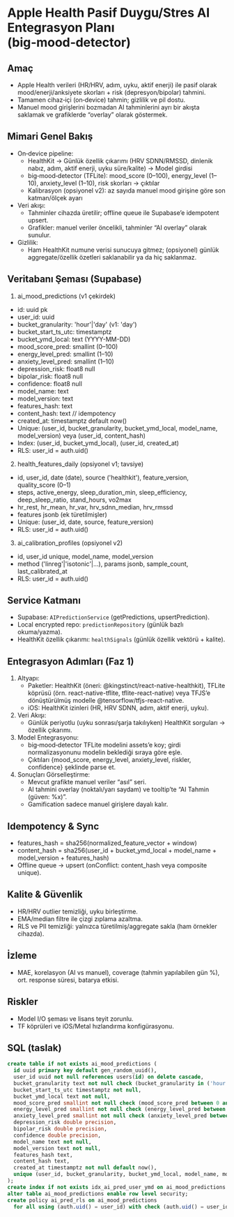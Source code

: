 # Apple Health Pasif Duygu/Stres AI Entegrasyon Planı (big‑mood‑detector)

## Amaç
- Apple Health verileri (HR/HRV, adım, uyku, aktif enerji) ile pasif olarak mood/enerji/anksiyete skorları + risk (depresyon/bipolar) tahmini.
- Tamamen cihaz‑içi (on‑device) tahmin; gizlilik ve pil dostu.
- Manuel mood girişlerini bozmadan AI tahminlerini ayrı bir akışta saklamak ve grafiklerde “overlay” olarak göstermek.

## Mimari Genel Bakış
- On‑device pipeline:
  - HealthKit → Günlük özellik çıkarımı (HRV SDNN/RMSSD, dinlenik nabız, adım, aktif enerji, uyku süre/kalite) → Model girdisi
  - big‑mood‑detector (TFLite): mood_score (0–100), energy_level (1–10), anxiety_level (1–10), risk skorları → çıktılar
  - Kalibrasyon (opsiyonel v2): az sayıda manuel mood girişine göre son katman/ölçek ayarı
- Veri akışı:
  - Tahminler cihazda üretilir; offline queue ile Supabase’e idempotent upsert.
  - Grafikler: manuel veriler öncelikli, tahminler “AI overlay” olarak sunulur.
- Gizlilik:
  - Ham HealthKit numune verisi sunucuya gitmez; (opsiyonel) günlük aggregate/özellik özetleri saklanabilir ya da hiç saklanmaz.

## Veritabanı Şeması (Supabase)
1) ai_mood_predictions (v1 çekirdek)
- id: uuid pk
- user_id: uuid
- bucket_granularity: 'hour'|'day' (v1: 'day')
- bucket_start_ts_utc: timestamptz
- bucket_ymd_local: text (YYYY-MM-DD)
- mood_score_pred: smallint (0–100)
- energy_level_pred: smallint (1–10)
- anxiety_level_pred: smallint (1–10)
- depression_risk: float8 null
- bipolar_risk: float8 null
- confidence: float8 null
- model_name: text
- model_version: text
- features_hash: text
- content_hash: text  // idempotency
- created_at: timestamptz default now()
- Unique: (user_id, bucket_granularity, bucket_ymd_local, model_name, model_version) veya (user_id, content_hash)
- Index: (user_id, bucket_ymd_local), (user_id, created_at)
- RLS: user_id = auth.uid()

2) health_features_daily (opsiyonel v1; tavsiye)
- id, user_id, date (date), source ('healthkit'), feature_version, quality_score (0–1)
- steps, active_energy, sleep_duration_min, sleep_efficiency, deep_sleep_ratio, stand_hours, vo2max
- hr_rest, hr_mean, hr_var, hrv_sdnn_median, hrv_rmssd
- features jsonb (ek türetilmişler)
- Unique: (user_id, date, source, feature_version)
- RLS: user_id = auth.uid()

3) ai_calibration_profiles (opsiyonel v2)
- id, user_id unique, model_name, model_version
- method ('linreg'|'isotonic'|...), params jsonb, sample_count, last_calibrated_at
- RLS: user_id = auth.uid()

## Service Katmanı
- Supabase: `AIPredictionService` (getPredictions, upsertPrediction).
- Local encrypted repo: `predictionRepository` (günlük bazlı okuma/yazma).
- HealthKit özellik çıkarımı: `healthSignals` (günlük özellik vektörü + kalite).

## Entegrasyon Adımları (Faz 1)
1) Altyapı:
   - Paketler: HealthKit (öneri: @kingstinct/react-native-healthkit), TFLite köprüsü (örn. react-native-tflite, tflite-react-native) veya TFJS’e dönüştürülmüş modelle @tensorflow/tfjs-react-native.
   - iOS: HealthKit izinleri (HR, HRV SDNN, adım, aktif enerji, uyku).
2) Veri Akışı:
   - Günlük periyotlu (uyku sonrası/şarja takılıyken) HealthKit sorguları → özellik çıkarımı.
3) Model Entegrasyonu:
   - big‑mood‑detector TFLite modelini assets’e koy; girdi normalizasyonunu modelin beklediği sıraya göre eşle.
   - Çıktıları {mood_score, energy_level, anxiety_level, riskler, confidence} şeklinde parse et.
4) Sonuçları Görselleştirme:
   - Mevcut grafikte manuel veriler “asıl” seri.
   - AI tahmini overlay (noktalı/yarı saydam) ve tooltip’te “AI Tahmin (güven: %x)”.
   - Gamification sadece manuel girişlere dayalı kalır.

## Idempotency & Sync
- features_hash = sha256(normalized_feature_vector + window)
- content_hash = sha256(user_id + bucket_ymd_local + model_name + model_version + features_hash)
- Offline queue → upsert (onConflict: content_hash veya composite unique).

## Kalite & Güvenlik
- HR/HRV outlier temizliği, uyku birleştirme.
- EMA/median filtre ile çizgi zıplama azaltma.
- RLS ve PII temizliği: yalnızca türetilmiş/aggregate sakla (ham örnekler cihazda).

## İzleme
- MAE, korelasyon (AI vs manuel), coverage (tahmin yapılabilen gün %), ort. response süresi, batarya etkisi.

## Riskler
- Model I/O şeması ve lisans teyit zorunlu.
- TF köprüleri ve iOS/Metal hızlandırma konfigürasyonu.

## SQL (taslak)
```sql
create table if not exists ai_mood_predictions (
  id uuid primary key default gen_random_uuid(),
  user_id uuid not null references users(id) on delete cascade,
  bucket_granularity text not null check (bucket_granularity in ('hour','day')) default 'day',
  bucket_start_ts_utc timestamptz not null,
  bucket_ymd_local text not null,
  mood_score_pred smallint not null check (mood_score_pred between 0 and 100),
  energy_level_pred smallint not null check (energy_level_pred between 1 and 10),
  anxiety_level_pred smallint not null check (anxiety_level_pred between 1 and 10),
  depression_risk double precision,
  bipolar_risk double precision,
  confidence double precision,
  model_name text not null,
  model_version text not null,
  features_hash text,
  content_hash text,
  created_at timestamptz not null default now(),
  unique (user_id, bucket_granularity, bucket_ymd_local, model_name, model_version)
);
create index if not exists idx_ai_pred_user_ymd on ai_mood_predictions (user_id, bucket_ymd_local);
alter table ai_mood_predictions enable row level security;
create policy ai_pred_rls on ai_mood_predictions
  for all using (auth.uid() = user_id) with check (auth.uid() = user_id);
```

